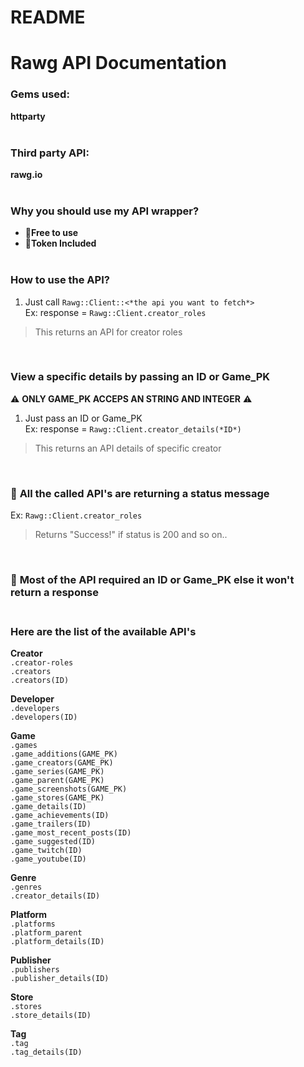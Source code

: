 # README

# Rawg API Documentation


### Gems used:
 **httparty**<br>
<br>

### Third party API:
**rawg.io**<br>
<br>

### Why you should use my API wrapper?<br>
- 📌**Free to use**<br>
- 📌**Token Included**<br><br>

### **How to use the API?**
1. Just call `Rawg::Client::<*the api you want to fetch*>`<br>
Ex: response = `Rawg::Client.creator_roles`<br>
> This returns an API for creator roles<br>
<br>

### **View a specific details by passing an ID or Game_PK**
⚠️ **ONLY GAME_PK ACCEPS AN STRING AND INTEGER** ⚠️<br>
1. Just pass an ID or Game_PK <br>
Ex: response = `Rawg::Client.creator_details(*ID*)`<br>
> This returns an API details of specific creator<br>
<br>

### 📌 **All the called API's are returning a status message**<br>
Ex: `Rawg::Client.creator_roles`<br>
> Returns "Success!" if status is 200 and so on..<br>
<br>

### 📌 **Most of the API required an ID or Game_PK else it won't return a response**<br><br>

### Here are the list of the available API's
**Creator** <br>
`.creator-roles`<br>
`.creators`<br>
`.creators(ID)`<br>

**Developer**<br>
`.developers`<br>
`.developers(ID)`<br>

**Game**<br>
`.games`<br>
`.game_additions(GAME_PK)`<br>
`.game_creators(GAME_PK)`<br>
`.game_series(GAME_PK)`<br>
`.game_parent(GAME_PK)`<br>
`.game_screenshots(GAME_PK)`<br>
`.game_stores(GAME_PK)`<br>
`.game_details(ID)`<br>
`.game_achievements(ID)`<br>
`.game_trailers(ID)`<br>
`.game_most_recent_posts(ID)`<br>
`.game_suggested(ID)`<br>
`.game_twitch(ID)`<br>
`.game_youtube(ID)`<br>

**Genre**<br>
`.genres`<br>
`.creator_details(ID)`<br>

**Platform**<br>
`.platforms`<br>
`.platform_parent`<br>
`.platform_details(ID)`<br>

**Publisher**<br>
`.publishers`<br>
`.publisher_details(ID)`<br>

**Store**<br>
`.stores`<br>
`.store_details(ID)`<br>

**Tag**<br>
`.tag`<br>
`.tag_details(ID)`<br>